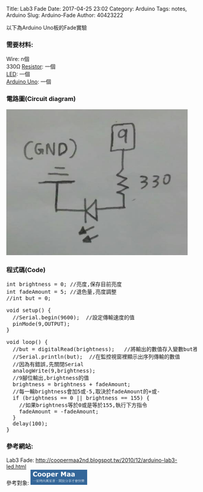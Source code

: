 Title: Lab3 Fade
Date: 2017-04-25 23:02
Category: Arduino
Tags: notes, Arduino
Slug: Arduino-Fade
Author: 40423222

以下為Arduino Uno板的Fade實驗

<!-- PELICAN_END_SUMMARY -->

### 需要材料:
Wire: n個<br/>
330Ω <a href="https://40423222.github.io/2017springcd_hw/blog/Arduino-Resistance.html">Resistor</a>: 一個<br/>
<a href="https://40423222.github.io/2017springcd_hw/blog/Arduino-LED.html">LED</a>: 一個<br/>
<a href="http://coopermaa2nd.blogspot.tw/2011/05/arduino.html">Arduino Uno</a>: 一個

### 電路圖(Circuit diagram)

<img src="./../data/Arduino/Fade/Circuit diagram.png" width="480" />

### 程式碼(Code)

<pre class="brush: python">
int brightness = 0; //亮度,保存目前亮度
int fadeAmount = 5; //退色量,亮度調整
//int but = 0;

void setup() {
  //Serial.begin(9600);  //設定傳輸速度的值
  pinMode(9,OUTPUT);
}

void loop() {
  //but = digitalRead(brightness);   //將輸出的數值存入變數but裡,因為
  //Serial.println(but);  //在監控視窗裡顯示出序列傳輸的數值
  //因為有錯誤,先關閉Serial
  analogWrite(9,brightness);
  //9腳位輸出,brightness的值
  brightness = brightness + fadeAmount;
  //每一輪brightness會加5或-5,取決於fadeAmount的+或-
  if (brightness == 0 || brightness == 155) {
    //如果brightness等於0或是等於155,執行下方指令
    fadeAmount = -fadeAmount;
  }
  delay(100);
}
</pre>



### 參考網站:
 Lab3 Fade:
<a href="http://coopermaa2nd.blogspot.tw/2010/12/arduino-lab3-led.html">http://coopermaa2nd.blogspot.tw/2010/12/arduino-lab3-led.html</a><br/>
參考對象:
<img src="./../data/Arduino/Cooper Maa.png" width="150" />